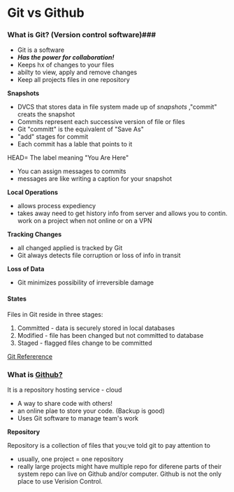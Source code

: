 # Git vs Github

### What is Git? (Version control software)###

- Git is a software 
- _**Has the power for collaboration!**_
- Keeps hx of changes to your files
- abilty to view, apply and remove changes
- Keep all projects files in one repository 

**Snapshots**
- DVCS that stores data in file system made up of *snapshots* ,"commit" creats the snapshot
- Commits represent each successive version of file or files
- Git "committ" is the equivalent of "Save As"
- "add" stages for commit 
- Each commit has a lable that points to it

HEAD= The label meaning "You Are Here"
- You can assign messages to commits
- messages are like writing a caption for your snapshot

**Local Operations**
- allows process expediency
- takes away need to get history info from server and allows you to contin. work on a project when not online or on a VPN

**Tracking Changes**
- all changed applied is tracked by Git
- Git always detects file corruption or loss of info in transit

**Loss of Data**
- Git minimizes possibility of irreversible damage

#### States ####
Files in Git reside in three stages:
1. Committed - data is securely stored in local databases
1. Modified - file has been changed but not committed to database
1. Staged - flagged files change to be committed



[Git Refererence](https://blog.udemy.com/git-tutorial-a-comprehensive-guide/https://blog.udemy.com/git-tutorial-a-comprehensive-guide/)


### What is [Github?](https://github.com/) ###

It is a repository hosting service - cloud
- A way to share code with others!
- an online plae to store your code. (Backup is good)
- Uses Git software to manage team's work

**Repository**

Repository is a collection of files that you;ve told git to pay attention to
- usually, one project = one repository
- really large projects might have multiple repo for diferene parts of their system
repo can live on Github and/or computer. Github is not the only place to use Verision Control. 


